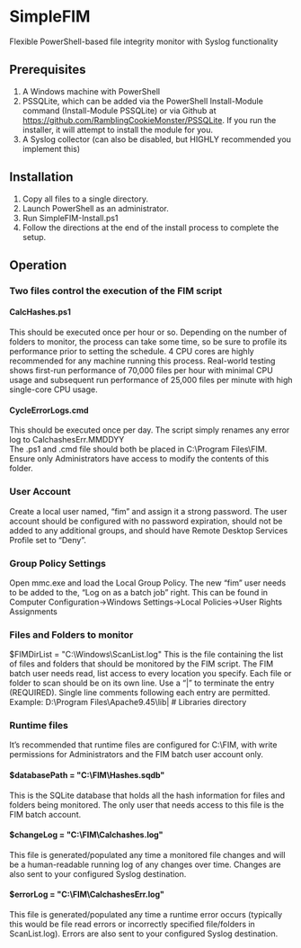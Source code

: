 # SimpleFIM
Flexible PowerShell-based file integrity monitor with Syslog functionality

## Prerequisites
1. A Windows machine with PowerShell
2. PSSQLite, which can be added via the PowerShell Install-Module command (Install-Module PSSQLite) or via Github at https://github.com/RamblingCookieMonster/PSSQLite.  If you run the installer, it will attempt to install the module for you.
3. A Syslog collector (can also be disabled, but HIGHLY recommended you implement this)

## Installation
1. Copy all files to a single directory.
2. Launch PowerShell as an administrator.
3. Run SimpleFIM-Install.ps1
4. Follow the directions at the end of the install process to complete the setup.

## Operation
### Two files control the execution of the FIM script
#### CalcHashes.ps1
This should be executed once per hour or so.  Depending on the number of folders to monitor, the process can take some time, so be sure to profile its performance prior to setting the schedule.  4 CPU cores are highly recommended for any machine running this process.  Real-world testing shows first-run performance of 70,000 files per hour with minimal CPU usage and subsequent run performance of 25,000 files per minute with high single-core CPU usage.  
#### CycleErrorLogs.cmd
This should be executed once per day.  The script simply renames any error log to CalchashesErr.MMDDYY  
The .ps1 and .cmd file should both be placed in C:\Program Files\FIM.  Ensure only Administrators have access to modify the contents of this folder.  
### User Account
Create a local user named, “fim” and assign it a strong password.  The user account should be configured with no password expiration, should not be added to any additional groups, and should have Remote Desktop Services Profile set to “Deny”.  
### Group Policy Settings
Open mmc.exe and load the Local Group Policy.  The new “fim” user needs to be added to the, “Log on as a batch job” right.  This can be found in Computer Configuration->Windows Settings->Local Policies->User Rights Assignments  
### Files and Folders to monitor
$FIMDirList = "C:\Windows\ScanList.log"
This is the file containing the list of files and folders that should be monitored by the FIM script.  The FIM batch user needs read, list access to every location you specify.  Each file or folder to scan should be on its own line.  Use a “|” to terminate the entry (REQUIRED).  Single line comments following each entry are permitted.
Example:
D:\Program Files\Apache9.45\lib| # Libraries directory
### Runtime files
It’s recommended that runtime files are configured for C:\FIM, with write permissions for Administrators and the FIM batch user account only.  
#### $databasePath = "C:\FIM\Hashes.sqdb"
This is the SQLite database that holds all the hash information for files and folders being monitored.  The only user that needs access to this file is the FIM batch account.  
#### $changeLog = "C:\FIM\Calchashes.log"
This file is generated/populated any time a monitored file changes and will be a human-readable running log of any changes over time.  Changes are also sent to your configured Syslog destination.  
#### $errorLog = "C:\FIM\CalchashesErr.log"
 This file is generated/populated any time a runtime error occurs (typically this would be file read errors or incorrectly specified file/folders in ScanList.log).  Errors are also sent to your configured Syslog destination.  
